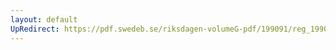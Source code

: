 ```yaml
---
layout: default
UpRedirect: https://pdf.swedeb.se/riksdagen-volumeG-pdf/199091/reg_199091/reg_199091_1148.pdf
---
```

